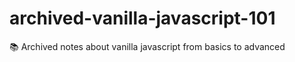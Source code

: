 # archived-vanilla-javascript-101
📚 Archived notes about vanilla javascript from basics to advanced
